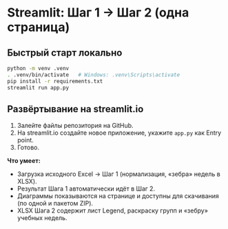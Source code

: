# Streamlit: Шаг 1 → Шаг 2 (одна страница)

## Быстрый старт локально
```bash
python -m venv .venv
. .venv/bin/activate   # Windows: .venv\Scripts\activate
pip install -r requirements.txt
streamlit run app.py
```

## Развёртывание на streamlit.io
1. Залейте файлы репозитория на GitHub.
2. На streamlit.io создайте новое приложение, укажите `app.py` как Entry point.
3. Готово.

**Что умеет:**
- Загрузка исходного Excel → Шаг 1 (нормализация, «зебра» недель в XLSX).
- Результат Шага 1 автоматически идёт в Шаг 2.
- Диаграммы показываются на странице и доступны для скачивания (по одной и пакетом ZIP).
- XLSX Шага 2 содержит лист Legend, раскраску групп и «зебру» учебных недель.
